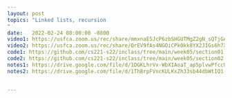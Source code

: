 ```yaml
---
layout: post
topics: "Linked lists, recursion
"
date:   2022-02-24 08:00:00 -0800
video1: https://usfca.zoom.us/rec/share/mmxnaE5JcP6zbSHGUTMgZ2gN_sQTjGAxeXhugLmxnw0IjyMUH6iJEHyQD5Qgfl40.IP60m6BTzgGVYrGa
video2: https://usfca.zoom.us/rec/share/QrEV9fAs4NGOiCPk0kk8YX2JIGs6h7XJ7eyt27HWCACnQG3hIbnoGgcQa9qknCrK.Fzmuu23IcrrqmHLQ
code1: https://github.com/cs221-s22/inclass/tree/main/week05/section01
code2: https://github.com/cs221-s22/inclass/tree/main/week05/section02
notes1: https://drive.google.com/file/d/1DGKLhrVx-WbXIAoaT_ap5plvwPfccUC3/view?usp=sharing
notes2: https://drive.google.com/file/d/1ThBrpFVncKULKxZh33sb44dbWtIQ1-5s/view?usp=sharing


---
```







